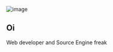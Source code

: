 ![image](https://github.com/pukmajster/pukmajster/assets/45610204/56b5df62-a9a1-4246-91f1-aded61fb4de6)

## Oi

Web developer and Source Engine freak
